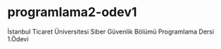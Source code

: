 # programlama2-odev1
İstanbul Ticaret Üniversitesi Siber Güvenlik Bölümü Programlama  Dersi 1.Ödevi
